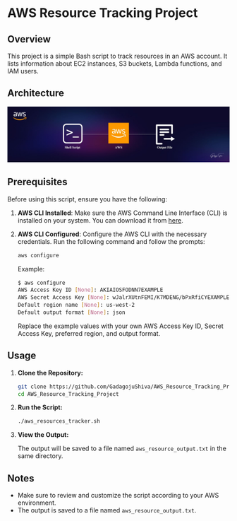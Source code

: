 # AWS Resource Tracking Project

## Overview
This project is a simple Bash script to track resources in an AWS account. It lists information about EC2 instances, S3 buckets, Lambda functions, and IAM users.
## Architecture
![Teaser](./Architecture.jpg)
## Prerequisites

Before using this script, ensure you have the following:

1. **AWS CLI Installed**: Make sure the AWS Command Line Interface (CLI) is installed on your system. You can download it from [here](https://aws.amazon.com/cli/).

2. **AWS CLI Configured**: Configure the AWS CLI with the necessary credentials. Run the following command and follow the prompts:

    ```bash
    aws configure
    ```

    Example:
    ```bash
    $ aws configure
    AWS Access Key ID [None]: AKIAIOSFODNN7EXAMPLE
    AWS Secret Access Key [None]: wJalrXUtnFEMI/K7MDENG/bPxRfiCYEXAMPLEKEY
    Default region name [None]: us-west-2
    Default output format [None]: json
    ```

    Replace the example values with your own AWS Access Key ID, Secret Access Key, preferred region, and output format.

## Usage

1. **Clone the Repository:**
   
    ```bash
    git clone https://github.com/GadagojuShiva/AWS_Resource_Tracking_Project
    cd AWS_Resource_Tracking_Project
    ```

2. **Run the Script:**
   
    ```bash
    ./aws_resources_tracker.sh
    ```

3. **View the Output:**
   
    The output will be saved to a file named `aws_resource_output.txt` in the same directory.

## Notes
- Make sure to review and customize the script according to your AWS environment.
- The output is saved to a file named `aws_resource_output.txt`.

